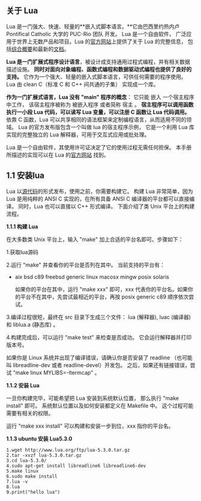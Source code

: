 ## 关于 Lua ##
Lua 是一门强大、快速、轻量的**嵌入式脚本语言。**它由巴西里约热内卢 Pontifical Catholic 大学的 PUC-Rio 团队 开发。 Lua 是一个自由软件， 广泛应用于世界上无数产品和项目。Lua 的[官方网站](http://www.lua.org)上提供了关于 Lua 的完整信息， 包括[综合概要](http://www.lua.org/about.html)和最新的[文档](http://www.lua.org/docs.html)。

**Lua 是一门扩展式程序设计语言**，被设计成支持通用过程式编程，并有相关数据描述设施。 **同时对面向对象编程、函数式编程和数据驱动式编程也提供了良好的支持。** 它作为一个强大、轻量的嵌入式脚本语言，可供任何需要的程序使用。 Lua 由 clean C（标准 C 和 C++ 间共通的子集） 实现成一个库。

**作为一门扩展式语言，Lua 没有 "main" 程序的概念**： 它只能 嵌入 一个宿主程序中工作， 该宿主程序被称为 被嵌入程序 或者简称 宿主 。 **宿主程序可以调用函数执行一小段 Lua 代码，可以读写 Lua 变量，可以注册 C 函数让 Lua 代码调用。** 依靠 C 函数，Lua 可以共享相同的语法框架来定制编程语言，从而适用不同的领域。 Lua 的官方发布版包含一个叫做 lua 的宿主程序示例， 它是一个利用 Lua 库实现的完整独立的 Lua 解释器，可用于交互式应用或批处理。

Lua 是一个自由软件，其使用许可证决定了它的使用过程无需任何担保。 本手册所描述的实现可以在 Lua 的[官方网站](www.lua.org) 找到。

## 1.1 安装lua ##

Lua 以[源代码](http://www.lua.org/ftp/)的形式发布，使用之前，你需要构建它。 构建 Lua 非常简单，因为 Lua 是用纯粹的 ANSI C 实现的，在所有具备 ANSI C 编译器的平台都可以直接编译。 同时，Lua 也可以直接以 C++ 形式编译。 下面介绍了类 Unix 平台上的构建流程。

**1.1.1 构建 Lua**

在大多数类 Unix 平台上，输入 "make" 加上合适的平台名即可。步骤如下：

1.获取lua源码

2.运行 "make" 并查看你的平台是否列在其中。 当前支持的平台有： 

- aix bsd c89 freebsd generic linux macosx mingw posix solaris

  如果你的平台在其中，运行 "make xxx" 即可，xxx 代表你的平台名。如果你的平台不在其中，先尝试最相近的平台，再按 posix generic c89 顺序依次尝试。

3.编译过程很短，最终在 src 目录下生成三个文件： lua (解释器), luac (编译器)和 liblua.a (静态库) 。

4.构建完成后，可以运行 "make test" 来检查是否成功。 它会运行解释器并打印版本号。

如果你是 Linux 系统并出现了编译错误，请确认你是否安装了 readline （也可能叫 libreadline-dev 或者 readline-devel）开发包。 之后，如果还有链接错误，尝试 "make linux MYLIBS=-ltermcap" 。

**1.1.2 安装 Lua**

一旦你构建完毕，可能希望把 Lua 安装到系统默认位置， 那么执行 "make install" 即可。 系统默认位置以及如何安装都定义在 Makefile 中。 这个过程可能需要有相关的权限。

运行 "make xxx install" 可以构建和安装一步到位，xxx 指你的平台名。

**1.1.3 ubuntu 安装 Lua5.3.0**


	1.wget http://www.lua.org/ftp/lua-5.3.0.tar.gz	
	2.tar -xvzf lua-5.3.0.tar.gz	
	3.cd lua-5.3.0/	
	4.sudo apt-get install libreadline6 libreadline6-dev	
	5.make linux	
	6.sudo make install 
	7.lua -v
	8.lua
	9.print("hello lua")


